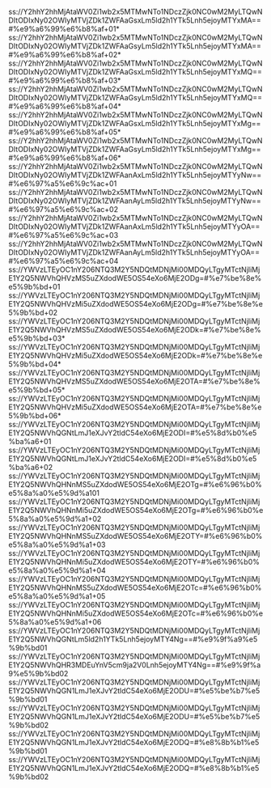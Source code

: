 ss://Y2hhY2hhMjAtaWV0Zi1wb2x5MTMwNTo1NDczZjk0NC0wM2MyLTQwNDItODIxNy02OWIyMTVjZDk1ZWFAaGsxLm5ld2h1YTk5Lnh5ejoyMTYxMA==#%e9%a6%99%e6%b8%af+01*
ss://Y2hhY2hhMjAtaWV0Zi1wb2x5MTMwNTo1NDczZjk0NC0wM2MyLTQwNDItODIxNy02OWIyMTVjZDk1ZWFAaGsyLm5ld2h1YTk5Lnh5ejoyMTYxMA==#%e9%a6%99%e6%b8%af+02*
ss://Y2hhY2hhMjAtaWV0Zi1wb2x5MTMwNTo1NDczZjk0NC0wM2MyLTQwNDItODIxNy02OWIyMTVjZDk1ZWFAaGsxLm5ld2h1YTk5Lnh5ejoyMTYxMQ==#%e9%a6%99%e6%b8%af+03*
ss://Y2hhY2hhMjAtaWV0Zi1wb2x5MTMwNTo1NDczZjk0NC0wM2MyLTQwNDItODIxNy02OWIyMTVjZDk1ZWFAaGsyLm5ld2h1YTk5Lnh5ejoyMTYxMQ==#%e9%a6%99%e6%b8%af+04*
ss://Y2hhY2hhMjAtaWV0Zi1wb2x5MTMwNTo1NDczZjk0NC0wM2MyLTQwNDItODIxNy02OWIyMTVjZDk1ZWFAaGsxLm5ld2h1YTk5Lnh5ejoyMTYxMg==#%e9%a6%99%e6%b8%af+05*
ss://Y2hhY2hhMjAtaWV0Zi1wb2x5MTMwNTo1NDczZjk0NC0wM2MyLTQwNDItODIxNy02OWIyMTVjZDk1ZWFAaGsyLm5ld2h1YTk5Lnh5ejoyMTYxMg==#%e9%a6%99%e6%b8%af+06*
ss://Y2hhY2hhMjAtaWV0Zi1wb2x5MTMwNTo1NDczZjk0NC0wM2MyLTQwNDItODIxNy02OWIyMTVjZDk1ZWFAanAxLm5ld2h1YTk5Lnh5ejoyMTYyNw==#%e6%97%a5%e6%9c%ac+01
ss://Y2hhY2hhMjAtaWV0Zi1wb2x5MTMwNTo1NDczZjk0NC0wM2MyLTQwNDItODIxNy02OWIyMTVjZDk1ZWFAanAyLm5ld2h1YTk5Lnh5ejoyMTYyNw==#%e6%97%a5%e6%9c%ac+02
ss://Y2hhY2hhMjAtaWV0Zi1wb2x5MTMwNTo1NDczZjk0NC0wM2MyLTQwNDItODIxNy02OWIyMTVjZDk1ZWFAanAxLm5ld2h1YTk5Lnh5ejoyMTYyOA==#%e6%97%a5%e6%9c%ac+03
ss://Y2hhY2hhMjAtaWV0Zi1wb2x5MTMwNTo1NDczZjk0NC0wM2MyLTQwNDItODIxNy02OWIyMTVjZDk1ZWFAanAyLm5ld2h1YTk5Lnh5ejoyMTYyOA==#%e6%97%a5%e6%9c%ac+04
ss://YWVzLTEyOC1nY206NTQ3M2Y5NDQtMDNjMi00MDQyLTgyMTctNjliMjE1Y2Q5NWVhQHVzMS5uZXdodWE5OS54eXo6MjE2ODg=#%e7%be%8e%e5%9b%bd+01
ss://YWVzLTEyOC1nY206NTQ3M2Y5NDQtMDNjMi00MDQyLTgyMTctNjliMjE1Y2Q5NWVhQHVzMi5uZXdodWE5OS54eXo6MjE2ODg=#%e7%be%8e%e5%9b%bd+02
ss://YWVzLTEyOC1nY206NTQ3M2Y5NDQtMDNjMi00MDQyLTgyMTctNjliMjE1Y2Q5NWVhQHVzMS5uZXdodWE5OS54eXo6MjE2ODk=#%e7%be%8e%e5%9b%bd+03*
ss://YWVzLTEyOC1nY206NTQ3M2Y5NDQtMDNjMi00MDQyLTgyMTctNjliMjE1Y2Q5NWVhQHVzMi5uZXdodWE5OS54eXo6MjE2ODk=#%e7%be%8e%e5%9b%bd+04*
ss://YWVzLTEyOC1nY206NTQ3M2Y5NDQtMDNjMi00MDQyLTgyMTctNjliMjE1Y2Q5NWVhQHVzMS5uZXdodWE5OS54eXo6MjE2OTA=#%e7%be%8e%e5%9b%bd+05*
ss://YWVzLTEyOC1nY206NTQ3M2Y5NDQtMDNjMi00MDQyLTgyMTctNjliMjE1Y2Q5NWVhQHVzMi5uZXdodWE5OS54eXo6MjE2OTA=#%e7%be%8e%e5%9b%bd+06*
ss://YWVzLTEyOC1nY206NTQ3M2Y5NDQtMDNjMi00MDQyLTgyMTctNjliMjE1Y2Q5NWVhQGNtLmJ1eXJvY2tldC54eXo6MjE2ODI=#%e5%8d%b0%e5%ba%a6+01
ss://YWVzLTEyOC1nY206NTQ3M2Y5NDQtMDNjMi00MDQyLTgyMTctNjliMjE1Y2Q5NWVhQGNtLmJ1eXJvY2tldC54eXo6MjE2ODI=#%e5%8d%b0%e5%ba%a6+02
ss://YWVzLTEyOC1nY206NTQ3M2Y5NDQtMDNjMi00MDQyLTgyMTctNjliMjE1Y2Q5NWVhQHNnMS5uZXdodWE5OS54eXo6MjE2OTg=#%e6%96%b0%e5%8a%a0%e5%9d%a101
ss://YWVzLTEyOC1nY206NTQ3M2Y5NDQtMDNjMi00MDQyLTgyMTctNjliMjE1Y2Q5NWVhQHNnMi5uZXdodWE5OS54eXo6MjE2OTg=#%e6%96%b0%e5%8a%a0%e5%9d%a1+02
ss://YWVzLTEyOC1nY206NTQ3M2Y5NDQtMDNjMi00MDQyLTgyMTctNjliMjE1Y2Q5NWVhQHNnMS5uZXdodWE5OS54eXo6MjE2OTY=#%e6%96%b0%e5%8a%a0%e5%9d%a1+03
ss://YWVzLTEyOC1nY206NTQ3M2Y5NDQtMDNjMi00MDQyLTgyMTctNjliMjE1Y2Q5NWVhQHNnMi5uZXdodWE5OS54eXo6MjE2OTY=#%e6%96%b0%e5%8a%a0%e5%9d%a1+04
ss://YWVzLTEyOC1nY206NTQ3M2Y5NDQtMDNjMi00MDQyLTgyMTctNjliMjE1Y2Q5NWVhQHNnMS5uZXdodWE5OS54eXo6MjE2OTc=#%e6%96%b0%e5%8a%a0%e5%9d%a1+05
ss://YWVzLTEyOC1nY206NTQ3M2Y5NDQtMDNjMi00MDQyLTgyMTctNjliMjE1Y2Q5NWVhQHNnMi5uZXdodWE5OS54eXo6MjE2OTc=#%e6%96%b0%e5%8a%a0%e5%9d%a1+06
ss://YWVzLTEyOC1nY206NTQ3M2Y5NDQtMDNjMi00MDQyLTgyMTctNjliMjE1Y2Q5NWVhQGNtLm5ld2h1YTk5Lnh5ejoyMTY4Ng==#%e9%9f%a9%e5%9b%bd01
ss://YWVzLTEyOC1nY206NTQ3M2Y5NDQtMDNjMi00MDQyLTgyMTctNjliMjE1Y2Q5NWVhQHR3MDEuYnV5cm9ja2V0Lnh5ejoyMTY4Ng==#%e9%9f%a9%e5%9b%bd02
ss://YWVzLTEyOC1nY206NTQ3M2Y5NDQtMDNjMi00MDQyLTgyMTctNjliMjE1Y2Q5NWVhQGN1LmJ1eXJvY2tldC54eXo6MjE2ODU=#%e5%be%b7%e5%9b%bd01
ss://YWVzLTEyOC1nY206NTQ3M2Y5NDQtMDNjMi00MDQyLTgyMTctNjliMjE1Y2Q5NWVhQGN1LmJ1eXJvY2tldC54eXo6MjE2ODU=#%e5%be%b7%e5%9b%bd02
ss://YWVzLTEyOC1nY206NTQ3M2Y5NDQtMDNjMi00MDQyLTgyMTctNjliMjE1Y2Q5NWVhQGN1LmJ1eXJvY2tldC54eXo6MjE2ODQ=#%e8%8b%b1%e5%9b%bd01
ss://YWVzLTEyOC1nY206NTQ3M2Y5NDQtMDNjMi00MDQyLTgyMTctNjliMjE1Y2Q5NWVhQGN1LmJ1eXJvY2tldC54eXo6MjE2ODQ=#%e8%8b%b1%e5%9b%bd02
